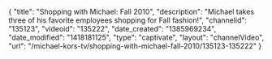 {
    "title": "Shopping with Michael: Fall 2010",
    "description": "Michael takes three of his favorite employees shopping for Fall fashion!",
    "channelid": "135123",
    "videoid": "135222",
    "date_created": "1385969234",
    "date_modified": "1418181125",
    "type": "captivate",
    "layout": "channelVideo",
    "url": "\/michael-kors-tv\/shopping-with-michael-fall-2010\/135123-135222"
}
